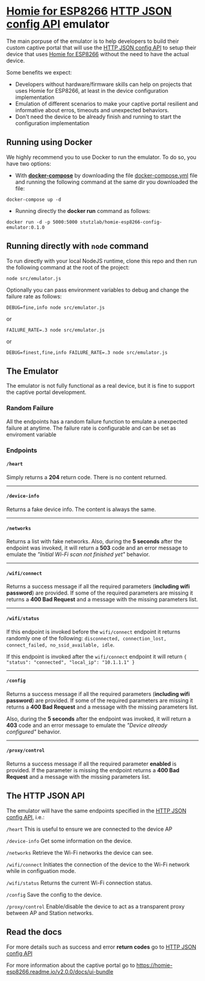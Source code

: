 # [Homie for ESP8266](https://github.com/marvinroger/homie-esp8266) [HTTP JSON config API](https://homie-esp8266.readme.io/docs/http-json-api) emulator

The main porpuse of the emulator is to help developers to build their custom captive portal that will use the [HTTP JSON config API](https://homie-esp8266.readme.io/docs/http-json-api) to setup their device that uses [Homie for ESP8266](https://github.com/marvinroger/homie-esp8266)  without the need to have the actual device.

Some benefits we expect:
* Developers without hardware/firmware skills can help on projects that uses Homie for ESP8266, at least in the device configuration implementation
* Emulation of different scenarios to make your captive portal resilient and informative about erros, timeouts and unexpected behaviors.
* Don't need the device to be already finish and running to start the configuration implementation


## Running using Docker

We highly recommend you to use Docker to run the emulator. To do so, you have two options:
* With [**docker-compose**](https://docs.docker.com/compose/)  by  downloading the file [docker-compose.yml](https://raw.githubusercontent.com/stutzlab/homie-esp8266-config-emulator/master/docker-compose.yml) file and running the following command at the same dir you downloaded the file:
```
docker-compose up -d
```

* Running directly the **docker run** command as follows:
```
docker run -d -p 5000:5000 stutzlab/homie-esp8266-config-emulator:0.1.0
```

## Running directly with `node` command
To run directly with your local NodeJS runtime, clone this repo and then run the following command at the root of the project:
```
node src/emulator.js
```

Optionally you can pass environment variables to debug and change the failure rate as follows:
```
DEBUG=fine,info node src/emulator.js
```
or
```
FAILURE_RATE=.3 node src/emulator.js
```
or
```
DEBUG=finest,fine,info FAILURE_RATE=.3 node src/emulator.js
```



## The Emulator

The emulator is not fully functional as a real device, but it is fine to support the captive portal development.

### Random Failure
All the endpoints has a random failure function to emulate a unexpected failure at anytime. The failure rate is configurable and can be set as enviroment variable

### Endpoints

#### `/heart`
Simply returns a **204** return code. There is no content returned.

---

#### `/device-info`
Returns a fake device info. The content is always the same.

---

#### `/networks`
Returns a list with fake networks.
Also, during the **5 seconds** after the endpoint was invoked, it will return a **503** code and an error message to emulate the _"Initial Wi-Fi scan not finished yet"_ behavior.

---

#### `/wifi/connect`
Returns a success message if all the required parameters (**including wifi password**) are provided. If some of the required parameters are missing it returns a **400 Bad Request** and a message with the missing parameters list.

---

#### `/wifi/status`
If this endpoint is invoked before the `wifi/connect` endpoint it returns randomly one of the following: `disconnected, connection_lost, connect_failed, no_ssid_available, idle`.

If this endpoint is invoked after the `wifi/connect` endpoint it will return `{ "status": "connected", "local_ip": "10.1.1.1" }`

---

#### `/config`
Returns a success message if all the required parameters (**including wifi password**) are provided. If some of the required parameters are missing it returns a **400 Bad Request** and a message with the missing parameters list.

Also, during the **5 seconds** after the endpoint was invoked, it will return a **403** code and an error message to emulate the _"Device already configured"_ behavior.

---

#### `/proxy/control`
Returns a success message if all the required parameter **enabled** is provided. If the parameter is missing the endpoint returns a **400 Bad Request** and a message with the missing parameters list.


## The HTTP JSON API

The emulator will have the same endpoints specified in the [HTTP JSON config API](https://homie-esp8266.readme.io/docs/http-json-api), i.e.:

`/heart` This is useful to ensure we are connected to the device AP

`/device-info` Get some information on the device.

`/networks` Retrieve the Wi-Fi networks the device can see.

`/wifi/connect` Initiates the connection of the device to the Wi-Fi network while in configuation mode.

`/wifi/status` Returns the current Wi-Fi connection status.

`/config` Save the config to the device.

`/proxy/control` Enable/disable the device to act as a transparent proxy between AP and Station networks.


## Read the docs

For more details such as success and error **return codes** go to [HTTP JSON config API](https://homie-esp8266.readme.io/docs/http-json-api)

For more information about the captive portal go to https://homie-esp8266.readme.io/v2.0.0/docs/ui-bundle
